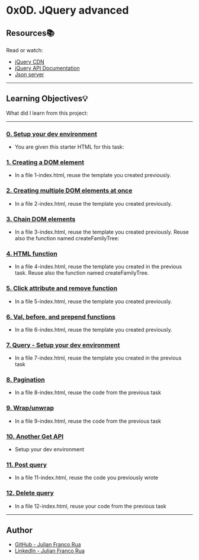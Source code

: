 # 0x0D. JQuery advanced

## Resources:books:
Read or watch:
* [jQuery CDN](https://intranet.hbtn.io/rltoken/6xUdG6WLcA4BVPp-0V2tHg)
* [jQuery API Documentation](https://intranet.hbtn.io/rltoken/EjK8s2oJzo6lMlK99wITJw)
* [Json server](https://intranet.hbtn.io/rltoken/lcjmc3fPYeTm47QmbnRs-Q)

---
## Learning Objectives:bulb:
What did I learn from this project:

---

### [0. Setup your dev environment](./0-index.html)
* You are given this starter HTML for this task:


### [1. Creating a DOM element](./1-index.html)
* In a file 1-index.html, reuse the template you created previously.


### [2. Creating multiple DOM elements at once](./2-index.html)
* In a file 2-index.html, reuse the template you created previously.


### [3. Chain DOM elements](./3-index.html)
* In a file 3-index.html, reuse the template you created previously. Reuse also the function named createFamilyTree:


### [4. HTML function](./4-index.html)
* In a file 4-index.html, reuse the template you created in the previous task. Reuse also the function named createFamilyTree.


### [5. Click attribute and remove function](./5-index.html)
* In a file 5-index.html, reuse the template you created previously.


### [6. Val, before, and prepend functions](./6-index.html)
* In a file 6-index.html, reuse the template you created previously.


### [7. Query - Setup your dev environment](./7-index.html)
* In a file 7-index.html, reuse the template you created in the previous task


### [8. Pagination](./8-index.html)
* In a file 8-index.html, reuse the code from the previous task


### [9. Wrap/unwrap](./9-index.html)
* In a file 9-index.html, reuse the code from the previous task


### [10. Another Get API](./10-index.html)
* Setup your dev environment


### [11. Post query](./11-index.html)
* In a file 11-index.html, reuse the code you previously wrote


### [12. Delete query](./12-index.html)
* In a file 12-index.html, reuse your code from the previous task

---

## Author
* [GitHub - Julian Franco Rua](https://github.com/julianfrancor)
* [LinkedIn - Julian Franco Rua](https://www.linkedin.com/in/julianfrancor/)
